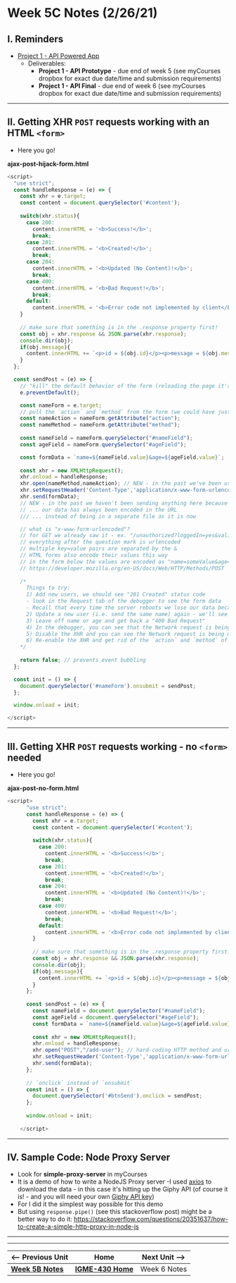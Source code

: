 # Week 5C Notes (2/26/21)

## I. Reminders

- [Project 1 - API Powered App](../projects/project-1.md)
  - Deliverables:
    - **Project 1 - API Prototype** - due end of week 5 (see myCourses dropbox for exact due date/time and submission requirements)
    - **Project 1 - API Final** - due end of week 6 (see myCourses dropbox for exact due date/time and submission requirements)

<hr>

## II. Getting XHR `POST` requests working with an HTML `<form>`

- Here you go!

**ajax-post-hijack-form.html**

```js
<script>
  "use strict";
  const handleResponse = (e) => {
    const xhr = e.target;
    const content = document.querySelector('#content');
    
    switch(xhr.status){
      case 200:
        content.innerHTML = '<b>Success!</b>';
        break;
      case 201:
        content.innerHTML = '<b>Created!</b>';
        break;
      case 204:
        content.innerHTML = '<b>Updated (No Content)!</b>';
        break;
      case 400:
        content.innerHTML = '<b>Bad Request!</b>';
        break;
      default:
        content.innerHTML = '<b>Error code not implemented by client</b>';
    }
    
    // make sure that something is in the .response property first!
    const obj = xhr.response && JSON.parse(xhr.response);
    console.dir(obj);
    if(obj.message){
      content.innerHTML += `<p>id = ${obj.id}</p><p>message = ${obj.message}</p>`;
    }
  };

  const sendPost = (e) => {
    // "kill" the default behavior of the form (reloading the page it's on)
    e.preventDefault(); 

    const nameForm = e.target;
    // pull the `action` and `method` from the form (we could have just hard-coded these)
    const nameAction = nameForm.getAttribute("action");
    const nameMethod = nameForm.getAttribute("method");
    
    const nameField = nameForm.querySelector("#nameField");
    const ageField = nameForm.querySelector("#ageField");

    const formData = `name=${nameField.value}&age=${ageField.value}`;
    
    const xhr = new XMLHttpRequest();
    xhr.onload = handleResponse;
    xhr.open(nameMethod,nameAction); // NEW - in the past we've been using "GET"
    xhr.setRequestHeader('Content-Type','application/x-www-form-urlencoded');
    xhr.send(formData);
    // NEW - in the past we haven't been sending anything here because ...
    // ... our data has always been encoded in the URL
    /// ... instead of being in a separate file as it is now

    // what is "x-www-form-urlencoded"?
    // for GET we already saw it - ex. "/unauthorized?loggedIn=yes&valid=true"
    // everything after the question mark is urlencoded
    // multiple key=value pairs are separated by the &
    // HTML forms also encode their values this way
    // in the form below the values are encoded as "name=someValue&age=someValue"
    // https://developer.mozilla.org/en-US/docs/Web/HTTP/Methods/POST
    
    /*
      Things to try:
      1) Add new users, we should see "201 Created" status code
      - look in the Request tab of the debugger to see the form data
      - Recall that every time the server reboots we lose our data because `users` in jsonResponses.js is re-initialized 
      2) Update a new user (i.e. send the same name) again - we'll see "204 No Content"
      3) Leave off name or age and get back a "400 Bad Request"
      4) In the debugger, you can see that the Network request is being made via XHR
      5) Disable the XHR and you can see the Network request is being made via the form (and we're getting taken to a new page)
      6) Re-enable the XHR and get rid of the `action` and `method` of the form and make the XHR work
    */
    
    return false; // prevents event bubbling
  };

  const init = () => {
    document.querySelector('#nameForm').onsubmit = sendPost;
  };

  window.onload = init;

</script>
```

<hr>

## III. Getting XHR `POST` requests working - no `<form>` needed

- Here you go!

**ajax-post-no-form.html**

```js
<script>
      "use strict";
      const handleResponse = (e) => {
        const xhr = e.target;
        const content = document.querySelector('#content');
        
        switch(xhr.status){
          case 200:
            content.innerHTML = '<b>Success!</b>';
            break;
          case 201:
            content.innerHTML = '<b>Created!</b>';
            break;
          case 204:
            content.innerHTML = '<b>Updated (No Content)!</b>';
            break;
          case 400:
            content.innerHTML = '<b>Bad Request!</b>';
            break;
          default:
            content.innerHTML = '<b>Error code not implemented by client</b>';
        }
        
        // make sure that something is in the .response property first!
        const obj = xhr.response && JSON.parse(xhr.response);
        console.dir(obj);
        if(obj.message){
          content.innerHTML += `<p>id = ${obj.id}</p><p>message = ${obj.message}</p>`;
        }
      };
    
      const sendPost = (e) => {
        const nameField = document.querySelector("#nameField");
        const ageField = document.querySelector("#ageField");
        const formData = `name=${nameField.value}&age=${ageField.value}`;
        
        const xhr = new XMLHttpRequest();
        xhr.onload = handleResponse;
        xhr.open("POST","/add-user"); // hard-coding HTTP method and url
        xhr.setRequestHeader('Content-Type','application/x-www-form-urlencoded');
        xhr.send(formData);
      };
    
      // `onclick` instead of `onsubmit`
      const init = () => {
        document.querySelector('#btnSend').onclick = sendPost;
      };
    
      window.onload = init;
    
    </script>
```

<hr>

## IV. Sample Code: Node Proxy Server
- Look for **simple-proxy-server** in myCourses
- It is a demo of how to write a NodeJS Proxy server -I used [axios](https://www.npmjs.com/package/axios) to download the data -  in this case it's hitting up the Giphy API (of course it is! - and you will need  your own [Giphy API key](https://developers.giphy.com/))
- For I did it the simplest way possible for this demo
- But using `response.pipe()` (see this stackoverflow post) might be a better way to do it: https://stackoverflow.com/questions/20351637/how-to-create-a-simple-http-proxy-in-node-js


<hr><hr>

| <-- Previous Unit | Home | Next Unit -->
| --- | --- | --- 
| [**Week 5B Notes**](5B.md)   |  [**IGME-430 Home**](../README.md) | Week 6 Notes
